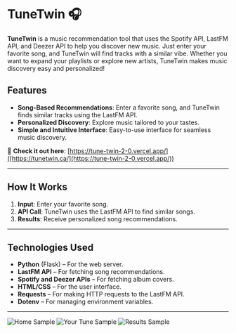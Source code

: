 # TuneTwin 🎧

**TuneTwin** is a music recommendation tool that uses the Spotify API, LastFM API, and Deezer API to help you discover new music. Just enter your favorite song, and TuneTwin will find tracks with a similar vibe. Whether you want to expand your playlists or explore new artists, TuneTwin makes music discovery easy and personalized!

## Features

- **Song-Based Recommendations**: Enter a favorite song, and TuneTwin finds similar tracks using the LastFM API.
- **Personalized Discovery**: Explore music tailored to your tastes.
- **Simple and Intuitive Interface**: Easy-to-use interface for seamless music discovery.

🔗 **Check it out here**: [https://tune-twin-2-0.vercel.app/]([https://tunetwin.ca/](https://tune-twin-2-0.vercel.app/))

---

## How It Works

1. **Input**: Enter your favorite song.
2. **API Call**: TuneTwin uses the LastFM API to find similar songs.
3. **Results**: Receive personalized song recommendations.

---

## Technologies Used

- **Python** (Flask) – For the web server.
- **LastFM API** – For fetching song recommendations.
- **Spotify and Deezer APIs** – For fetching album covers.
- **HTML/CSS** – For the user interface.
- **Requests** – For making HTTP requests to the LastFM API.
- **Dotenv** – For managing environment variables.

---

![Home Sample](static/images/home-sample.png)
![Your Tune Sample](static/images/yourtune-sample.png)
![Results Sample](static/images/results-sample.png)
